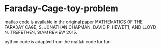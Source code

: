 # Faraday-Cage-toy-problem

matlab code is available in the original paper 
MATHEMATICS OF THE FARADAY CAGE, S. JONATHAN CHAPMAN, DAVID P. HEWETT, AND LLOYD N. TREFETHEN,  SIAM REVIEW 2015.

python code is adapted from the matlab code for fun
